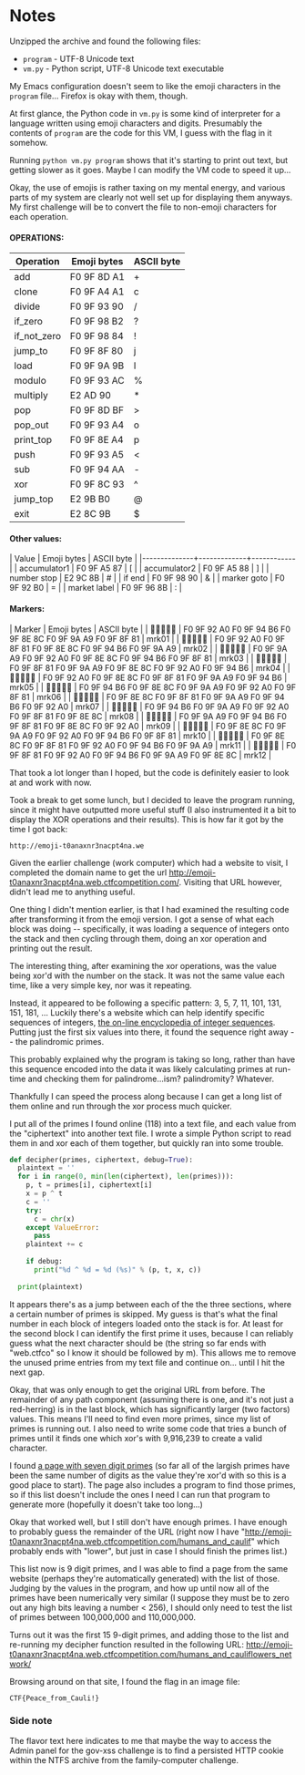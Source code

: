 # Notes

Unzipped the archive and found the following files:
* `program` - UTF-8 Unicode text
* `vm.py` - Python script, UTF-8 Unicode text executable

My Emacs configuration doesn't seem to like the emoji characters in the `program` file... Firefox is okay with them, though.

At first glance, the Python code in `vm.py` is some kind of interpreter for a language written using emoji characters and digits. Presumably the contents of `program` are the code for this VM, I guess with the flag in it somehow.

Running `python vm.py program` shows that it's starting to print out text, but getting slower as it goes. Maybe I can modify the VM code to speed it up...

Okay, the use of emojis is rather taxing on my mental energy, and various parts of my system are clearly not well set up for displaying them anyways. My first challenge will be to convert the file to non-emoji characters for each operation.

#### OPERATIONS:
| Operation    | Emoji bytes | ASCII byte |
|--------------|-------------|------------|
| add          | F0 9F 8D A1 | +          |
| clone        | F0 9F A4 A1 | c          |
| divide       | F0 9F 93 90 | /          |
| if_zero      | F0 9F 98 B2 | ?          |
| if_not_zero  | F0 9F 98 84 | !          |
| jump_to      | F0 9F 8F 80 | j          |
| load         | F0 9F 9A 9B | l          |
| modulo       | F0 9F 93 AC | %          |
| multiply     | E2 AD 90    | *          |
| pop          | F0 9F 8D BF | >          |
| pop_out      | F0 9F 93 A4 | o          |
| print_top    | F0 9F 8E A4 | p          |
| push         | F0 9F 93 A5 | <          |
| sub          | F0 9F 94 AA | -          |
| xor          | F0 9F 8C 93 | ^          |
| jump_top     | E2 9B B0    | @          |
| exit         | E2 8C 9B    | $          |

#### Other values:
| Value        | Emoji bytes | ASCII byte |
|--------------+-------------+------------|
| accumulator1 | F0 9F A5 87 | [          |
| accumulator2 | F0 9F A5 88 | ]          |
| number stop  | E2 9C 8B    | #          |
| if end       | F0 9F 98 90 | &          |
| marker goto  | F0 9F 92 B0 | =          |
| market label | F0 9F 96 8B | :          |

#### Markers:
| Marker     | Emoji bytes                                                 | ASCII byte |
| 💠🔶🎌🚩🏁 | F0 9F 92 A0 F0 9F 94 B6 F0 9F 8E 8C F0 9F 9A A9 F0 9F 8F 81 | mrk01      |
| 💠🏁🎌🔶🚩 | F0 9F 92 A0 F0 9F 8F 81 F0 9F 8E 8C F0 9F 94 B6 F0 9F 9A A9 | mrk02      |
| 🚩💠🎌🔶🏁 | F0 9F 9A A9 F0 9F 92 A0 F0 9F 8E 8C F0 9F 94 B6 F0 9F 8F 81 | mrk03      |
| 🏁🚩🎌💠🔶 | F0 9F 8F 81 F0 9F 9A A9 F0 9F 8E 8C F0 9F 92 A0 F0 9F 94 B6 | mrk04      |
| 💠🎌🏁🚩🔶 | F0 9F 92 A0 F0 9F 8E 8C F0 9F 8F 81 F0 9F 9A A9 F0 9F 94 B6 | mrk05      |
| 🔶🎌🚩💠🏁 | F0 9F 94 B6 F0 9F 8E 8C F0 9F 9A A9 F0 9F 92 A0 F0 9F 8F 81 | mrk06      |
| 🎌🏁🚩🔶💠 | F0 9F 8E 8C F0 9F 8F 81 F0 9F 9A A9 F0 9F 94 B6 F0 9F 92 A0 | mrk07      |
| 🔶🚩💠🏁🎌 | F0 9F 94 B6 F0 9F 9A A9 F0 9F 92 A0 F0 9F 8F 81 F0 9F 8E 8C | mrk08      |
| 🚩🔶🏁🎌💠 | F0 9F 9A A9 F0 9F 94 B6 F0 9F 8F 81 F0 9F 8E 8C F0 9F 92 A0 | mrk09      |
| 🎌🚩💠🔶🏁 | F0 9F 8E 8C F0 9F 9A A9 F0 9F 92 A0 F0 9F 94 B6 F0 9F 8F 81 | mrk10      |
| 🎌🏁💠🔶🚩 | F0 9F 8E 8C F0 9F 8F 81 F0 9F 92 A0 F0 9F 94 B6 F0 9F 9A A9 | mrk11      |
| 🏁💠🔶🚩🎌 | F0 9F 8F 81 F0 9F 92 A0 F0 9F 94 B6 F0 9F 9A A9 F0 9F 8E 8C | mrk12      |

That took a lot longer than I hoped, but the code is definitely easier to look at and work with now.

Took a break to get some lunch, but I decided to leave the program running, since it might have outputted more useful stuff (I also instrumented it a bit to display the XOR operations and their results). This is how far it got by the time I got back:
```
http://emoji-t0anaxnr3nacpt4na.we
```

Given the earlier challenge (work computer) which had a website to visit, I completed the domain name to get the url http://emoji-t0anaxnr3nacpt4na.web.ctfcompetition.com/. Visiting that URL however, didn't lead me to anything useful.

One thing I didn't mention earlier, is that I had examined the resulting code after transforming it from the emoji version. I got a sense of what each block was doing -- specifically, it was loading a sequence of integers onto the stack and then cycling through them, doing an xor operation and printing out the result.

The interesting thing, after examining the xor operations, was the value being xor'd with the number on the stack. It was not the same value each time, like a very simple key, nor was it repeating.

Instead, it appeared to be following a specific pattern: 3, 5, 7, 11, 101, 131, 151, 181, ... Luckily there's a website which can help identify specific sequences of integers, [the on-line encyclopedia of integer sequences](https://oeis.org/). Putting just the first six values into there, it found the sequence right away -- the palindromic primes.

This probably explained why the program is taking so long, rather than have this sequence encoded into the data it was likely calculating primes at run-time and checking them for palindrome...ism? palindromity? Whatever.

Thankfully I can speed the process along because I can get a long list of them online and run through the xor process much quicker.

I put all of the primes I found online (118) into a text file, and each value from the "ciphertext" into another text file. I wrote a simple Python script to read them in and xor each of them together, but quickly ran into some trouble.

```python
def decipher(primes, ciphertext, debug=True):
  plaintext = ''
  for i in range(0, min(len(ciphertext), len(primes))):
    p, t = primes[i], ciphertext[i]
    x = p ^ t
    c = ''
    try:
      c = chr(x)
    except ValueError:
      pass
    plaintext += c
    
    if debug:
      print("%d ^ %d = %d (%s)" % (p, t, x, c))
  
  print(plaintext)
```

It appears there's as a jump between each of the the three sections, where a certain number of primes is skipped. My guess is that's what the final number in each block of integers loaded onto the stack is for. At least for the second block I can identify the first prime it uses, because I can reliably guess what the next character should be (the string so far ends with "web.ctfco" so I know it should be followed by m). This allows me to remove the unused prime entries from my text file and continue on... until I hit the next gap.

Okay, that was only enough to get the original URL from before. The remainder of any path component (assuming there is one, and it's not just a red-herring) is in the last block, which has significantly larger (two factors) values. This means I'll need to find even more primes, since my list of primes is running out. I also need to write some code that tries a bunch of primes until it finds one which xor's with 9,916,239 to create a valid character.

I found [a page with seven digit primes]() (so far all of the largish primes have been the same number of digits as the value they're xor'd with so this is a good place to start). The page also includes a program to find those primes, so if this list doesn't include the ones I need I can run that program to generate more (hopefully it doesn't take too long...)

Okay that worked well, but I still don't have enough primes. I have enough to probably guess the remainder of the URL (right now I have "http://emoji-t0anaxnr3nacpt4na.web.ctfcompetition.com/humans_and_caulif" which probably ends with "lower", but just in case I should finish the primes list.)

This list now is 9 digit primes, and I was able to find a page from the same website (perhaps they're automatically generated) with the list of those. Judging by the values in the program, and how up until now all of the primes have been numerically very similar (I suppose they must be to zero out any high bits leaving a number < 256), I should only need to test the list of primes between 100,000,000 and 110,000,000.

Turns out it was the first 15 9-digit primes, and adding those to the list and re-running my decipher function resulted in the following URL: http://emoji-t0anaxnr3nacpt4na.web.ctfcompetition.com/humans_and_cauliflowers_network/

Browsing around on that site, I found the flag in an image file:
```
CTF{Peace_from_Cauli!}
```

### Side note
The flavor text here indicates to me that maybe the way to access the Admin panel for the gov-xss challenge is to find a persisted HTTP cookie within the NTFS archive from the family-computer challenge.
